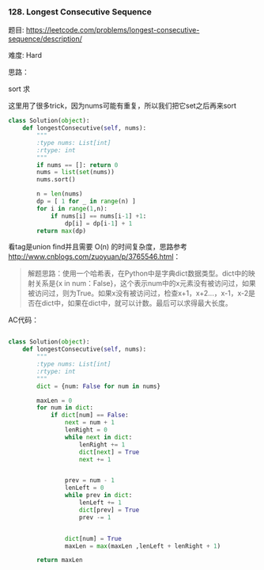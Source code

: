 ### 128. Longest Consecutive Sequence


题目:
<https://leetcode.com/problems/longest-consecutive-sequence/description/>

难度:
Hard

思路：

sort 求

这里用了很多trick，因为nums可能有重复，所以我们把它set之后再来sort



```python
class Solution(object):
    def longestConsecutive(self, nums):
        """
        :type nums: List[int]
        :rtype: int
        """
        if nums == []: return 0
        nums = list(set(nums))
        nums.sort()

        n = len(nums)
        dp = [ 1 for _ in range(n) ]
        for i in range(1,n):
            if nums[i] == nums[i-1] +1:
                dp[i] = dp[i-1] + 1
        return max(dp)
```


看tag是union find并且需要 O(n) 的时间复杂度，思路参考<http://www.cnblogs.com/zuoyuan/p/3765546.html>：

> 解题思路：使用一个哈希表，在Python中是字典dict数据类型。dict中的映射关系是{x in num：False}，这个表示num中的x元素没有被访问过，如果被访问过，则为True。如果x没有被访问过，检查x+1，x+2...，x-1，x-2是否在dict中，如果在dict中，就可以计数。最后可以求得最大长度。



AC代码：


```python

class Solution(object):
    def longestConsecutive(self, nums):
        """
        :type nums: List[int]
        :rtype: int
        """
        dict = {num: False for num in nums}

        maxLen = 0
        for num in dict:
            if dict[num] == False:
                next = num + 1
                lenRight = 0
                while next in dict:
                    lenRight += 1
                    dict[next] = True
                    next += 1


                prev = num - 1
                lenLeft = 0
                while prev in dict:
                    lenLeft += 1
                    dict[prev] = True
                    prev -= 1


                dict[num] = True
                maxLen = max(maxLen ,lenLeft + lenRight + 1)

        return maxLen
```
